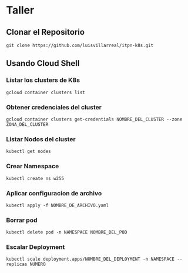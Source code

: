 # Taller

## Clonar el Repositorio

```
git clone https://github.com/luisvillarreal/itpn-k8s.git
```

## Usando Cloud Shell

### Listar los clusters de K8s
```
gcloud container clusters list
```

### Obtener credenciales del cluster
```
gcloud container clusters get-credentials NOMBRE_DEL_CLUSTER --zone ZONA_DEL_CLUSTER
```

### Listar Nodos del cluster
```
kubectl get nodes
```


### Crear Namespace
```
kubectl create ns w255
```

### Aplicar configuracion de archivo
```
kubectl apply -f NOMBRE_DE_ARCHIVO.yaml
```

### Borrar pod
```
kubectl delete pod -n NAMESPACE NOMBRE_DEL_POD
```

### Escalar Deployment
```
kubectl scale deployment.apps/NOMBRE_DEL_DEPLOYMENT -n NAMESPACE --replicas NUMERO
```
